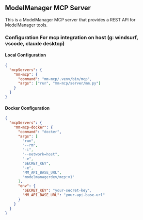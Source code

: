 ## ModelManager MCP Server

This is a ModelManager MCP server that provides a REST API for ModelManager tools.

### Configuration For mcp integration on host (g: windsurf, vscode, claude desktop)

#### Local Configuration
```json
{
  "mcpServers": {
    "mm-mcp": {
      "command": "mm-mcp/.venv/bin/mcp",
      "args": ["run", "mm-mcp/server/mm.py"]
    }
  }
}
```

#### Docker Configuration
```json
{
  "mcpServers": {
    "mm-mcp-docker": {
      "command": "docker",
      "args": [
        "run",
        "--rm",
        "-i",
        "--network=host",
        "-e",
        "SECRET_KEY",
        "-e",
        "MM_API_BASE_URL",
        "modelmanagerdev/mcp:v1"
      ],
      "env": {
        "SECRET_KEY": "your-secret-key",
        "MM_API_BASE_URL": "your-api-base-url"
      }
    }
  }
}
```
